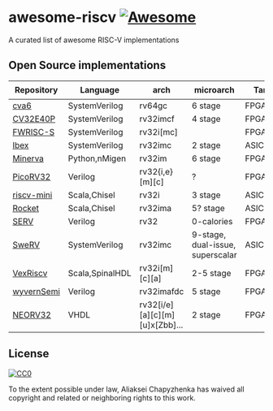 # awesome-riscv [![Awesome](https://awesome.re/badge.svg)](https://awesome.re)

A curated list of awesome RISC-V implementations

## Open Source implementations

|Repository|Language|arch|microarch|Target|License|:star:|
|-|-|-|-|-|-|-|
|[cva6](https://github.com/openhwgroup/cva6)|SystemVerilog|rv64gc|6 stage|FPGA,ASIC|Solderpad | ![](https://img.shields.io/github/stars/openhwgroup/cva6?label=★)
|[CV32E40P](https://github.com/openhwgroup/cv32e40p)|SystemVerilog|rv32imcf|4 stage|FPGA,ASIC|Solderpad| ![](https://img.shields.io/github/stars/openhwgroup/cv32e40p?label=★)
|[FWRISC-S](https://github.com/mballance/fwrisc-s)|SystemVerilog|rv32i[mc]||FPGA|Apache2| ![](https://img.shields.io/github/stars/mballance/fwrisc-s?label=★)
|[Ibex](https://github.com/lowRISC/ibex)|SystemVerilog|rv32imc|2 stage|ASIC|Apache2| ![](https://img.shields.io/github/stars/lowRISC/ibex?label=★)
|[Minerva](https://github.com/lambdaconcept/minerva)|Python,nMigen|rv32im|6 stage|FPGA|BSD| ![](https://img.shields.io/github/stars/lambdaconcept/minerva?label=★)
|[PicoRV32](https://github.com/cliffordwolf/picorv32)|Verilog|rv32{i,e}[m][c]|?|FPGA,ASIC|ISC| ![](https://img.shields.io/github/stars/cliffordwolf/picorv32?label=★)
|[riscv-mini](https://github.com/ucb-bar/riscv-mini)|Scala,Chisel|rv32i|3 stage|ASIC|BSD| ![](https://img.shields.io/github/stars/ucb-bar/riscv-mini?label=★)
|[Rocket](https://github.com/chipsalliance/rocket-chip)|Scala,Chisel|rv32ima|5? stage|ASIC|BSD| ![](https://img.shields.io/github/stars/chipsalliance/rocket-chip?label=★)
|[SERV](https://github.com/olofk/serv)|Verilog|rv32|0-calories|FPGA|ISC| ![](https://img.shields.io/github/stars/olofk/serv?label=★)
|[SweRV](https://github.com/chipsalliance/Cores-SweRV)|SystemVerilog|rv32imc|9-stage, dual-issue, superscalar|ASIC|Apache2| ![](https://img.shields.io/github/stars/chipsalliance/Cores-SweRV?label=★)
|[VexRiscv](https://github.com/SpinalHDL/VexRiscv)|Scala,SpinalHDL|rv32i[m][c][a]|2-5 stage|FPGA|MIT| ![](https://img.shields.io/github/stars/SpinalHDL/VexRiscv?label=★)
|[wyvernSemi](https://github.com/wyvernSemi/riscV)|Verilog|rv32imafdc|5 stage|FPGA|GPL3| ![](https://img.shields.io/github/stars/wyvernSemi/riscV?label=★)
|[NEORV32](https://github.com/stnolting/neorv32)|VHDL|rv32[i/e][a][c][m][u]x[Zbb]... |2 stage|FPGA | BSD3 | ![](https://img.shields.io/github/stars/stnolting/neorv32?label=★)

## License

[![CC0](http://mirrors.creativecommons.org/presskit/buttons/88x31/svg/cc-zero.svg)](https://creativecommons.org/publicdomain/zero/1.0/)

To the extent possible under law, Aliaksei Chapyzhenka has waived all copyright and related or neighboring rights to this work.
